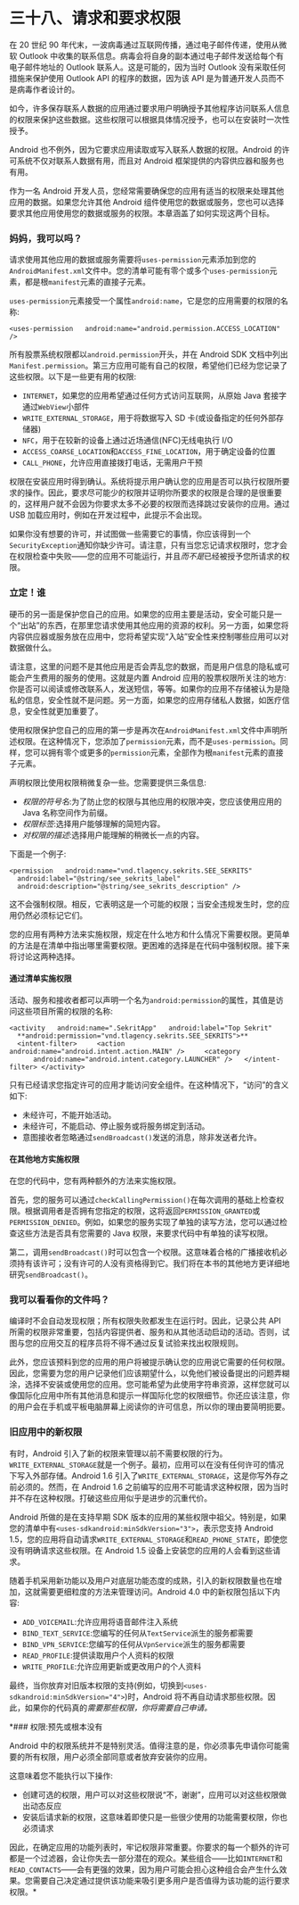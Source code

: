 # 三十八、请求和要求权限

在 20 世纪 90 年代末，一波病毒通过互联网传播，通过电子邮件传递，使用从微软 Outlook 中收集的联系信息。病毒会将自身的副本通过电子邮件发送给每个有电子邮件地址的 Outlook 联系人。这是可能的，因为当时 Outlook 没有采取任何措施来保护使用 Outlook API 的程序的数据，因为该 API 是为普通开发人员而不是病毒作者设计的。

如今，许多保存联系人数据的应用通过要求用户明确授予其他程序访问联系人信息的权限来保护这些数据。这些权限可以根据具体情况授予，也可以在安装时一次性授予。

Android 也不例外，因为它要求应用读取或写入联系人数据的权限。Android 的许可系统不仅对联系人数据有用，而且对 Android 框架提供的内容供应器和服务也有用。

作为一名 Android 开发人员，您经常需要确保您的应用有适当的权限来处理其他应用的数据。如果您允许其他 Android 组件使用您的数据或服务，您也可以选择要求其他应用使用您的数据或服务的权限。本章涵盖了如何实现这两个目标。

### 妈妈，我可以吗？

请求使用其他应用的数据或服务需要将`uses-permission`元素添加到您的`AndroidManifest.xml`文件中。您的清单可能有零个或多个`uses-permission`元素，都是根`manifest`元素的直接子元素。

`uses-permission`元素接受一个属性`android:name`，它是您的应用需要的权限的名称:

`<uses-permission
  android:name="android.permission.ACCESS_LOCATION" />`

所有股票系统权限都以`android.permission`开头，并在 Android SDK 文档中列出`Manifest.permission`。第三方应用可能有自己的权限，希望他们已经为您记录了这些权限。以下是一些更有用的权限:

*   `INTERNET`，如果您的应用希望通过任何方式访问互联网，从原始 Java 套接字通过`WebView`小部件
*   `WRITE_EXTERNAL_STORAGE`，用于将数据写入 SD 卡(或设备指定的任何外部存储器)
*   `NFC`，用于在较新的设备上通过近场通信(NFC)无线电执行 I/O
*   `ACCESS_COARSE_LOCATION`和`ACCESS_FINE_LOCATION`，用于确定设备的位置
*   `CALL_PHONE`，允许应用直接拨打电话，无需用户干预

权限在安装应用时得到确认。系统将提示用户确认您的应用是否可以执行权限所要求的操作。因此，要求尽可能少的权限并证明你所要求的权限是合理的是很重要的，这样用户就不会因为你要求太多不必要的权限而选择跳过安装你的应用。通过 USB 加载应用时，例如在开发过程中，此提示不会出现。

如果你没有想要的许可，并试图做一些需要它的事情，你应该得到一个`SecurityException`通知你缺少许可。请注意，只有当您忘记请求权限时，您才会在权限检查中失败——您的应用不可能运行，并且*而不是*已经被授予您所请求的权限。

### 立定！谁

硬币的另一面是保护您自己的应用。如果您的应用主要是活动，安全可能只是一个“出站”的东西，在那里您请求使用其他应用的资源的权利。另一方面，如果您将内容供应器或服务放在应用中，您将希望实现“入站”安全性来控制哪些应用可以对数据做什么。

请注意，这里的问题不是其他应用是否会弄乱您的数据，而是用户信息的隐私或可能会产生费用的服务的使用。这就是内置 Android 应用的股票权限所关注的地方:你是否可以阅读或修改联系人，发送短信，等等。如果你的应用不存储被认为是隐私的信息，安全性就不是问题。另一方面，如果您的应用存储私人数据，如医疗信息，安全性就更加重要了。

使用权限保护您自己的应用的第一步是再次在`AndroidManifest.xml`文件中声明所述权限。在这种情况下，您添加了`permission`元素，而不是`uses-permission`。同样，您可以拥有零个或更多的`permission`元素，全部作为根`manifest`元素的直接子元素。

声明权限比使用权限稍微复杂一些。您需要提供三条信息:

*   *权限的符号名*:为了防止您的权限与其他应用的权限冲突，您应该使用应用的 Java 名称空间作为前缀。
*   *权限标签*:选择用户能够理解的简短内容。
*   *对权限的描述*:选择用户能理解的稍微长一点的内容。

下面是一个例子:

`<permission
  android:name="vnd.tlagency.sekrits.SEE_SEKRITS"
  android:label="@string/see_sekrits_label"
  android:description="@string/see_sekrits_description" />`

这不会强制权限。相反，它表明这是一个可能的权限；当安全违规发生时，您的应用仍然必须标记它们。

您的应用有两种方法来实施权限，规定在什么地方和什么情况下需要权限。更简单的方法是在清单中指出哪里需要权限。更困难的选择是在代码中强制权限。接下来将讨论这两种选择。

#### 通过清单实施权限

活动、服务和接收者都可以声明一个名为`android:permission`的属性，其值是访问这些项目所需的权限的名称:

`<activity
  android:name=".SekritApp"
  android:label="Top Sekrit"
  **android:permission="vnd.tlagency.sekrits.SEE_SEKRITS">**
  <intent-filter>
    <action android:name="android.intent.action.MAIN" />
    <category
      android:name="android.intent.category.LAUNCHER" />
  </intent-filter>
</activity>`

只有已经请求您指定许可的应用才能访问安全组件。在这种情况下，“访问”的含义如下:

*   未经许可，不能开始活动。
*   未经许可，不能启动、停止服务或将服务绑定到活动。
*   意图接收者忽略通过`sendBroadcast()`发送的消息，除非发送者允许。

#### 在其他地方实施权限

在您的代码中，您有两种额外的方法来实施权限。

首先，您的服务可以通过`checkCallingPermission()`在每次调用的基础上检查权限。根据调用者是否拥有您指定的权限，这将返回`PERMISSION_GRANTED`或`PERMISSION_DENIED`。例如，如果您的服务实现了单独的读写方法，您可以通过检查这些方法是否具有您需要的 Java 权限，来要求代码中有单独的读写权限。

第二，调用`sendBroadcast()`时可以包含一个权限。这意味着合格的广播接收机必须持有该许可；没有许可的人没有资格得到它。我们将在本书的其他地方更详细地研究`sendBroadcast()`。

### 我可以看看你的文件吗？

编译时不会自动发现权限；所有权限失败都发生在运行时。因此，记录公共 API 所需的权限非常重要，包括内容提供者、服务和从其他活动启动的活动。否则，试图与您的应用交互的程序员将不得不通过反复试验来找出权限规则。

此外，您应该预料到您的应用的用户将被提示确认您的应用说它需要的任何权限。因此，您需要为您的用户记录他们应该期望什么，以免他们被设备提出的问题弄糊涂，选择不安装或使用您的应用。您可能希望为此使用字符串资源，这样您就可以像国际化应用中所有其他消息和提示一样国际化您的权限细节。你还应该注意，你的用户会在手机或平板电脑屏幕上阅读你的许可信息，所以你的理由要简明扼要。

### 旧应用中的新权限

有时，Android 引入了新的权限来管理以前不需要权限的行为。`WRITE_EXTERNAL_STORAGE`就是一个例子。最初，应用可以在没有任何许可的情况下写入外部存储。Android 1.6 引入了`WRITE_EXTERNAL_STORAGE`，这是你写外存之前必须的。然而，在 Android 1.6 之前编写的应用不可能请求这种权限，因为当时并不存在这种权限。打破这些应用似乎是进步的沉重代价。

Android 所做的是在支持早期 SDK 版本的应用的某些权限中祖父。特别是，如果您的清单中有`<uses-sdkandroid:minSdkVersion="3">`，表示您支持 Android 1.5，您的应用将自动请求`WRITE_EXTERNAL_STORAGE`和`READ_PHONE_STATE`，即使您没有明确请求这些权限。在 Android 1.5 设备上安装您的应用的人会看到这些请求。

随着手机采用新功能以及用户对底层功能态度的成熟，引入的新权限数量也在增加，这就需要更细粒度的方法来管理访问。Android 4.0 中的新权限包括以下内容:

*   `ADD_VOICEMAIL`:允许应用将语音邮件注入系统
*   `BIND_TEXT_SERVICE`:您编写的任何从`TextService`派生的服务都需要
*   `BIND_VPN_SERVICE`:您编写的任何从`VpnService`派生的服务都需要
*   `READ_PROFILE`:提供读取用户个人资料的权限
*   `WRITE_PROFILE`:允许应用更新或更改用户的个人资料

最终，当你放弃对旧版本权限的支持(例如，切换到`<uses-sdkandroid:minSdkVersion="4">`)时，Android 将不再自动请求那些权限。因此，如果你的代码真的*需要那些权限，你将需要自己申请。*

 *### 权限:预先或根本没有

Android 中的权限系统并不是特别灵活。值得注意的是，你必须事先申请你可能需要的所有权限，用户必须全部同意或者放弃安装你的应用。

这意味着您不能执行以下操作:

*   创建可选的权限，用户可以对这些权限说“不，谢谢”，应用可以对这些权限做出动态反应
*   安装后请求新的权限，这意味着即使只是一些很少使用的功能需要权限，你也必须请求

因此，在确定应用的功能列表时，牢记权限非常重要。你要求的每一个额外的许可都是一个过滤器，会让你失去一部分潜在的观众。某些组合——比如`INTERNET`和`READ_CONTACTS`——会有更强的效果，因为用户可能会担心这种组合会产生什么效果。您需要自己决定通过提供该功能来吸引更多用户是否值得为该功能的运行要求权限。*